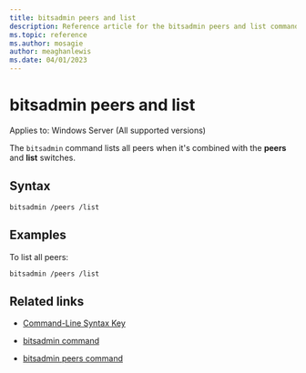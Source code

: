 ```yaml
---
title: bitsadmin peers and list
description: Reference article for the bitsadmin peers and list command that lists all peers.
ms.topic: reference
ms.author: mosagie
author: meaghanlewis
ms.date: 04/01/2023
---
```


# bitsadmin peers and list

Applies to: Windows Server (All supported versions)

The `bitsadmin` command lists all peers when it's combined with the **peers** and **list** switches.

## Syntax

```CLI
bitsadmin /peers /list
```

## Examples

To list all peers:

```CLI
bitsadmin /peers /list
```

## Related links

- [Command-Line Syntax Key](command-line-syntax-key.md)

- [bitsadmin command](bitsadmin.md)

- [bitsadmin peers command](bitsadmin-peers.md)
